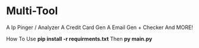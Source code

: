 # Multi-Tool
A Ip Pinger / Analyzer A Credit Card Gen A Email Gen + Checker And MORE!

How To Use 
**pip install -r requirments.txt**
Then
**py main.py**
